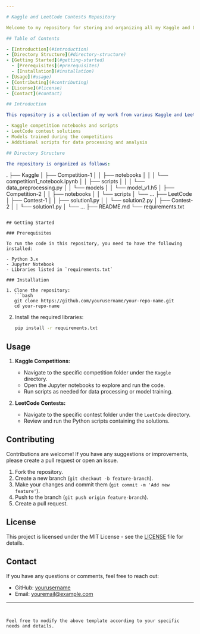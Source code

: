 ```yaml
---

# Kaggle and LeetCode Contests Repository

Welcome to my repository for storing and organizing all my Kaggle and LeetCode contest codes and models. This repository contains solutions, notebooks, scripts, and models that I have used in various competitions.

## Table of Contents

- [Introduction](#introduction)
- [Directory Structure](#directory-structure)
- [Getting Started](#getting-started)
  - [Prerequisites](#prerequisites)
  - [Installation](#installation)
- [Usage](#usage)
- [Contributing](#contributing)
- [License](#license)
- [Contact](#contact)

## Introduction

This repository is a collection of my work from various Kaggle and LeetCode contests. It includes:

- Kaggle competition notebooks and scripts
- LeetCode contest solutions
- Models trained during the competitions
- Additional scripts for data processing and analysis

## Directory Structure

The repository is organized as follows:

```
.
├── Kaggle
│   ├── Competition-1
│   │   ├── notebooks
│   │   │   └── competition1_notebook.ipynb
│   │   ├── scripts
│   │   │   └── data_preprocessing.py
│   │   └── models
│   │       └── model_v1.h5
│   ├── Competition-2
│   │   ├── notebooks
│   │   └── scripts
│   └── ...
├── LeetCode
│   ├── Contest-1
│   │   ├── solution1.py
│   │   └── solution2.py
│   ├── Contest-2
│   │   └── solution1.py
│   └── ...
├── README.md
└── requirements.txt
```

## Getting Started

### Prerequisites

To run the code in this repository, you need to have the following installed:

- Python 3.x
- Jupyter Notebook
- Libraries listed in `requirements.txt`

### Installation

1. Clone the repository:
   ```bash
   git clone https://github.com/yourusername/your-repo-name.git
   cd your-repo-name
   ```

2. Install the required libraries:
   ```bash
   pip install -r requirements.txt
   ```

## Usage

1. **Kaggle Competitions:**
   - Navigate to the specific competition folder under the `Kaggle` directory.
   - Open the Jupyter notebooks to explore and run the code.
   - Run scripts as needed for data processing or model training.

2. **LeetCode Contests:**
   - Navigate to the specific contest folder under the `LeetCode` directory.
   - Review and run the Python scripts containing the solutions.

## Contributing

Contributions are welcome! If you have any suggestions or improvements, please create a pull request or open an issue.

1. Fork the repository.
2. Create a new branch (`git checkout -b feature-branch`).
3. Make your changes and commit them (`git commit -m 'Add new feature'`).
4. Push to the branch (`git push origin feature-branch`).
5. Create a pull request.

## License

This project is licensed under the MIT License - see the [LICENSE](LICENSE) file for details.

## Contact

If you have any questions or comments, feel free to reach out:

- GitHub: [yourusername](https://github.com/yourusername)
- Email: youremail@example.com

---
```


Feel free to modify the above template according to your specific needs and details.
